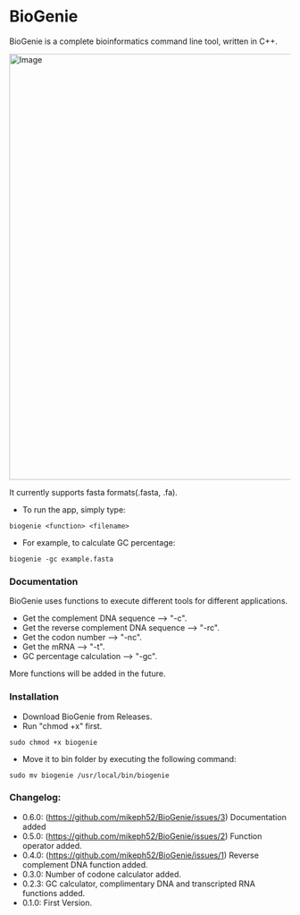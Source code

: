 # BioGenie
BioGenie is a complete bioinformatics command line tool, written in C++.

<img width="762" alt="Image" src="https://github.com/user-attachments/assets/fb9d961e-e7e4-4a99-a401-95281a9f96e0" />

It currently supports fasta formats(.fasta, .fa).
- To run the app, simply type:
```
biogenie <function> <filename>
```
- For example, to calculate GC percentage:
```
biogenie -gc example.fasta
```

### Documentation
BioGenie uses functions to execute different tools for different applications.
- Get the complement DNA sequence --> "-c".
- Get the reverse complement DNA sequence --> "-rc".
- Get the codon number --> "-nc".
- Get the mRNA --> "-t".
- GC percentage calculation --> "-gc".

More functions will be added in the future.

### Installation
- Download BioGenie from Releases.
- Run "chmod +x" first.
```
sudo chmod +x biogenie
``` 
- Move it to bin folder by executing the following command:
```
sudo mv biogenie /usr/local/bin/biogenie
```

### Changelog:
- 0.6.0:
(https://github.com/mikeph52/BioGenie/issues/3)
Documentation added
- 0.5.0:
(https://github.com/mikeph52/BioGenie/issues/2)
Function operator added.
- 0.4.0:
(https://github.com/mikeph52/BioGenie/issues/1)   Reverse complement DNA function added.
- 0.3.0:
Number of codone calculator added.
- 0.2.3:
GC calculator, complimentary DNA and transcripted RNA functions added.
- 0.1.0:
First Version.
